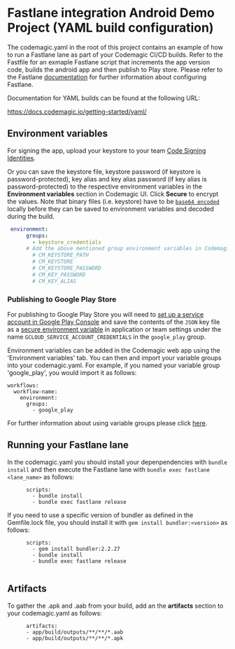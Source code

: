 # Fastlane integration Android Demo Project (YAML build configuration)

The codemagic.yaml in the root of this project contains an example of how to run a Fastlane lane as part of your Codemagic CI/CD builds. Refer to the Fastfile for an exmaple Fastlane script that increments the app version code, builds the android app and then publish to Play store. Please refer to the Fastlane [documentation](https://docs.fastlane.tools/) for further information about configuring Fastlane.   

Documentation for YAML builds can be found at the following URL:

https://docs.codemagic.io/getting-started/yaml/

## Environment variables

For signing the app, upload your keystore to your team [Code Signing Identities](../yaml-code-signing/code-signing-identities/).


Or you can save the keystore file, keystore password (if keystore is password-protected), key alias and key alias password (if key alias is password-protected) to the respective environment variables in the **Environment variables** section in Codemagic UI. Click **Secure** to encrypt the values. Note that binary files (i.e. keystore) have to be [`base64 encoded`](../variables/environment-variable-groups/#storing-sensitive-valuesfiles) locally before they can be saved to environment variables and decoded during the build.

```yaml
 environment:
      groups:
        - keystore_credentials
      # Add the above mentioned group environment variables in Codemagic UI (either in Application/Team variables)
        # CM_KEYSTORE_PATH 
        # CM_KEYSTORE
        # CM_KEYSTORE_PASSWORD
        # CM_KEY_PASSWORD
        # CM_KEY_ALIAS
```

### Publishing to Google Play Store

For publishing to Google Play Store you will need to [set up a service account in Google Play Console](../knowledge-base/google-play-api/) and save the contents of the `JSON` key file as a [secure environment variable](../variables/environment-variable-groups/#storing-sensitive-valuesfiles) in application or team settings under the name `GCLOUD_SERVICE_ACCOUNT_CREDENTIALS` in the `google_play` group.


Environment variables can be added in the Codemagic web app using the 'Environment variables' tab. You can then and import your variable groups into your codemagic.yaml. For example, if you named your variable group 'google_play', you would import it as follows:

```
workflows:
  workflow-name:
    environment:
      groups:
        - google_play
```

For further information about using variable groups please click [here](../variables/environment-variable-groups/).

## Running your Fastlane lane

In the codemagic.yaml you should install your depenpendencies with `bundle install` and then execute the Fastlane lane with `bundle exec fastlane <lane_name>` as follows:

```
      scripts:
        - bundle install
        - bundle exec fastlane release
```

If you need to use a specific version of bundler as defined in the Gemfile.lock file, you should install it with `gem install bundler:<version>` as follows:

```
      scripts:
        - gem install bundler:2.2.27
        - bundle install
        - bundle exec fastlane release
       
```

## Artifacts

To gather the .apk and .aab from your build, add an the **artifacts** section to your codemagic.yaml as follows:

```
      artifacts:
      - app/build/outputs/**/**/*.aab
      - app/build/outputs/**/**/*.apk      
```